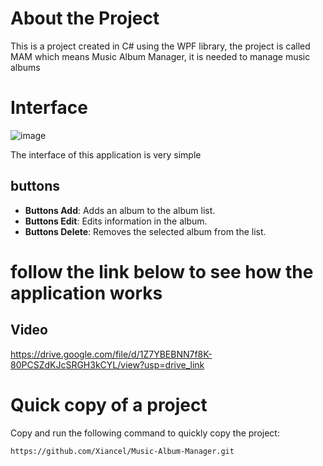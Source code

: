 # About the Project
This is a project created in C# using the WPF library, the project is called MAM which means Music Album Manager, it is needed to manage music albums
# Interface
![image](https://github.com/Xiancel/Music-Album-Manager/assets/127614011/d337cf28-ed14-41ea-ae6f-41c6f88a70dc)

The interface of this application is very simple
## buttons
- **Buttons Add**: Adds an album to the album list.
- **Buttons Edit**: Edits information in the album.
- **Buttons Delete**: Removes the selected album from the list.


# follow the link below to see how the application works
## Video
https://drive.google.com/file/d/1Z7YBEBNN7f8K-80PCSZdKJcSRGH3kCYL/view?usp=drive_link
# Quick copy of a project
Copy and run the following command to quickly copy the project:
```git
https://github.com/Xiancel/Music-Album-Manager.git
```
